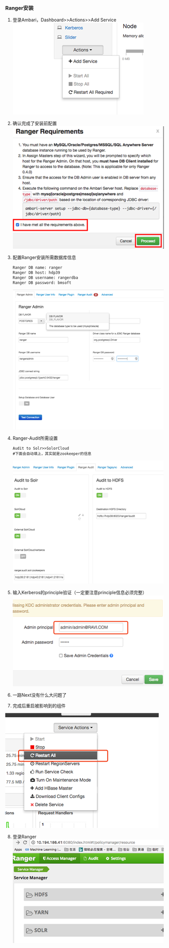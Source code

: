 ### Ranger安装

1. 登录Ambari，Dashboard&gt;&gt;Actions&gt;&gt;Add Service  
   ![](/assets/findRanger.png)

2. 确认完成了安装前配置  
   ![](/assets/rangerEnsure.png)

3. 配置Ranger安装所需数据库信息

   ```
   Ranger DB name: ranger
   Ranger DB host: hdp39
   Ranger DB username: rangerdba
   Ranger DB password: bmsoft
   ```

   ![](/assets/rangerPostgre.png)

4. Ranger-Audit所需设置

   ```
   Audit to Solr>>SolorCloud
   #下面会自动填上，其实就是zookeeper的信息   
   ```

   ![](/assets/rangerAudit.png)

5. 输入Kerberos的principle验证（一定要注意principle信息必须完整）  
   ![](/assets/ranger_kerberos.png)

6. 一路Next没有什么大问题了

7. 完成后重启被影响到的组件

![](/assets/restartCompents.png)

8. 登录Ranger
![](/assets/rangerHome.png)

